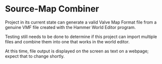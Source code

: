 # Source-Map Combiner

Project in its current state can generate a valid Valve Map Format file from a genuine VMF file created with the Hammer World Editor program.

Testing still needs to be done to determine if this project can import multiple files and combine them into one that works in the world editor.

At this time, file output is displayed on the screen as text on a webpage; expect that to change shortly. 
